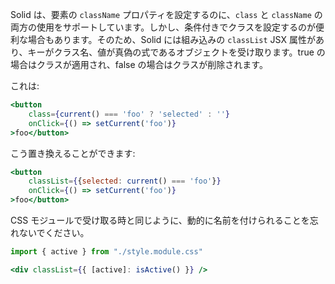 Solid は、要素の `className` プロパティを設定するのに、`class` と `className` の両方の使用をサポートしています。しかし、条件付きでクラスを設定するのが便利な場合もあります。そのため、Solid には組み込みの `classList` JSX 属性があり、キーがクラス名、値が真偽の式であるオブジェクトを受け取ります。true の場合はクラスが適用され、false の場合はクラスが削除されます。

これは:

```jsx
<button
	class={current() === 'foo' ? 'selected' : ''}
	onClick={() => setCurrent('foo')}
>foo</button>
```

こう置き換えることができます:

```jsx
<button
	classList={{selected: current() === 'foo'}}
	onClick={() => setCurrent('foo')}
>foo</button>
```

CSS モジュールで受け取る時と同じように、動的に名前を付けられることを忘れないでください。

```jsx
import { active } from "./style.module.css"

<div classList={{ [active]: isActive() }} />
```

